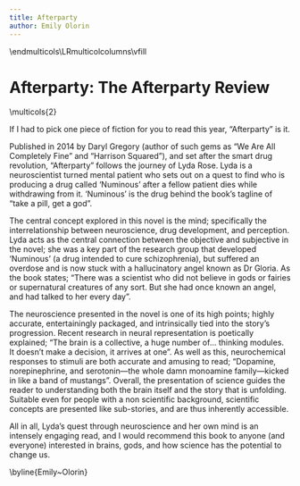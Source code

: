 ```yaml
---
title: Afterparty
author: Emily Olorin
---
```

\endmulticols\LRmulticolcolumns\vfill

Afterparty: The Afterparty Review
=================================

\multicols{2}

If I had to pick one piece of fiction for you to read this year, “Afterparty” is it.


Published in 2014 by Daryl Gregory (author of such gems as “We Are All Completely Fine” and “Harrison Squared”), and set after the
smart drug revolution, “Afterparty” follows the journey of Lyda Rose. Lyda is a neuroscientist turned mental patient who sets out
on a quest to find who is producing a drug called ‘Numinous’ after a fellow patient dies while withdrawing from it. ‘Numinous’ is 
the drug behind the book’s tagline of “take a pill, get a god”.

The central concept explored in this novel is the mind; specifically the interrelationship between neuroscience, drug development, 
and perception. Lyda acts as the central connection between the objective and subjective in the novel; she was a key part of the 
research group that developed ‘Numinous’ (a drug intended to cure schizophrenia), but suffered an overdose and is now stuck with
a hallucinatory angel known as Dr Gloria. As the book states; “There was a scientist who did not believe in gods or fairies or 
supernatural creatures of any sort. But she had once known an angel, and had talked to her every day”.

The neuroscience presented in the novel is one of its high points; highly accurate, entertainingly packaged, and intrinsically 
tied into the story’s progression. Recent research in neural representation is poetically explained; “The brain is a 
collective, a huge number of... thinking modules. It doesn’t make a decision, it arrives at one”. As well as this, 
neurochemical responses to stimuli are both accurate and amusing to read; “Dopamine, norepinephrine, and serotonin—the whole 
damn monoamine family—kicked in like a band of mustangs”. Overall, the presentation of science guides the reader to 
understanding both the brain itself and the story that is unfolding. Suitable even for people with a non scientific background, 
scientific concepts are presented like sub-stories, and are thus inherently accessible. 

All in all, Lyda’s quest through neuroscience and her own mind is an intensely engaging read, and I would recommend this book to 
anyone (and everyone) interested in brains, gods, and how science has the potential to change us.

\byline{Emily~Olorin}
